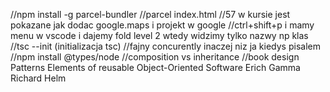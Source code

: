 //npm install -g parcel-bundler
//parcel index.html
//57 w kursie jest pokazane jak dodac google.maps i projekt w google
//ctrl+shift+p i mamy menu w vscode i dajemy fold level 2 wtedy widzimy tylko nazwy np klas
//tsc --init (initializacja tsc)
//fajny concurently inaczej niz ja kiedys pisalem
//npm install @types/node
//composition vs inheritance 
//book design Patterns Elements of reusable Object-Oriented Software Erich Gamma Richard Helm